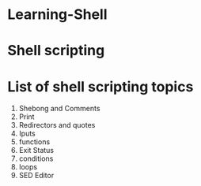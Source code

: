 # Learning-Shell


# Shell scripting
# List of shell scripting topics
1. Shebong and Comments
2. Print 
3. Redirectors and quotes
4. Iputs
5. functions
6.  Exit Status
7. conditions
8. loops
9. SED Editor
 
